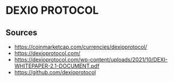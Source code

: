 # DEXIO PROTOCOL

## Sources

-   <https://coinmarketcap.com/currencies/dexioprotocol/>
-   <https://dexioprotocol.com/>
-   <https://dexioprotocol.com/wp-content/uploads/2021/10/DEXI-WHITEPAPER-2.1-DOCUMENT.pdf>
-   <https://github.com/dexioprotocol>
